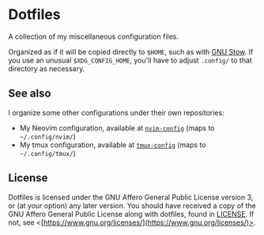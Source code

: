 # Dotfiles

A collection of my miscellaneous configuration files.

Organized as if it will be copied directly to `$HOME`, such as with [GNU Stow](https://www.gnu.org/software/stow/). If you use an unusual `$XDG_CONFIG_HOME`, you'll have to adjust `.config/` to that directory as necessary.

## See also

I organize some other configurations under their own repositories:
* My Neovim configuration, available at [`nvim-config`](https://github.com/RemasteredArch/nvim-config) (maps to `~/.config/nvim/`)
* My tmux configuration, available at [`tmux-config`](https://github.com/RemasteredArch/tmux-config) (maps to `~/.config/tmux/`)

## License

Dotfiles is licensed under the GNU Affero General Public License version 3, or (at your option) any later version. You should have received a copy of the GNU Affero General Public License along with dotfiles, found in [LICENSE](./LICENSE). If not, see <[https://www.gnu.org/licenses/](https://www.gnu.org/licenses/)>.
